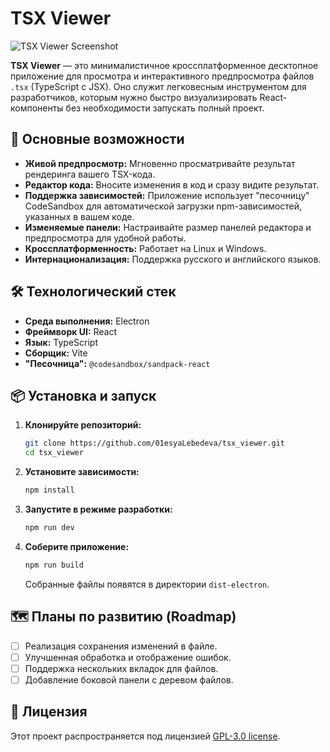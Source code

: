 # TSX Viewer

![TSX Viewer Screenshot](https://github.com/01esyaLebedeva/tsx_viewer/assets/103334168/85013931-31e6-4360-a031-1927c175c58c)

**TSX Viewer** — это минималистичное кроссплатформенное десктопное приложение для просмотра и интерактивного предпросмотра файлов `.tsx` (TypeScript с JSX). Оно служит легковесным инструментом для разработчиков, которым нужно быстро визуализировать React-компоненты без необходимости запускать полный проект.

## 🚀 Основные возможности

*   **Живой предпросмотр:** Мгновенно просматривайте результат рендеринга вашего TSX-кода.
*   **Редактор кода:** Вносите изменения в код и сразу видите результат.
*   **Поддержка зависимостей:** Приложение использует "песочницу" CodeSandbox для автоматической загрузки npm-зависимостей, указанных в вашем коде.
*   **Изменяемые панели:** Настраивайте размер панелей редактора и предпросмотра для удобной работы.
*   **Кроссплатформенность:** Работает на Linux и Windows.
*   **Интернационализация:** Поддержка русского и английского языков.

## 🛠️ Технологический стек

*   **Среда выполнения:** Electron
*   **Фреймворк UI:** React
*   **Язык:** TypeScript
*   **Сборщик:** Vite
*   **"Песочница":** `@codesandbox/sandpack-react`

## 📦 Установка и запуск

1.  **Клонируйте репозиторий:**
    ```bash
    git clone https://github.com/01esyaLebedeva/tsx_viewer.git
    cd tsx_viewer
    ```

2.  **Установите зависимости:**
    ```bash
    npm install
    ```

3.  **Запустите в режиме разработки:**
    ```bash
    npm run dev
    ```

4.  **Соберите приложение:**
    ```bash
    npm run build
    ```
    Собранные файлы появятся в директории `dist-electron`.

## 🗺️ Планы по развитию (Roadmap)

*   [ ] Реализация сохранения изменений в файле.
*   [ ] Улучшенная обработка и отображение ошибок.
*   [ ] Поддержка нескольких вкладок для файлов.
*   [ ] Добавление боковой панели с деревом файлов.

## 📄 Лицензия

Этот проект распространяется под лицензией [GPL-3.0 license](LICENSE).
